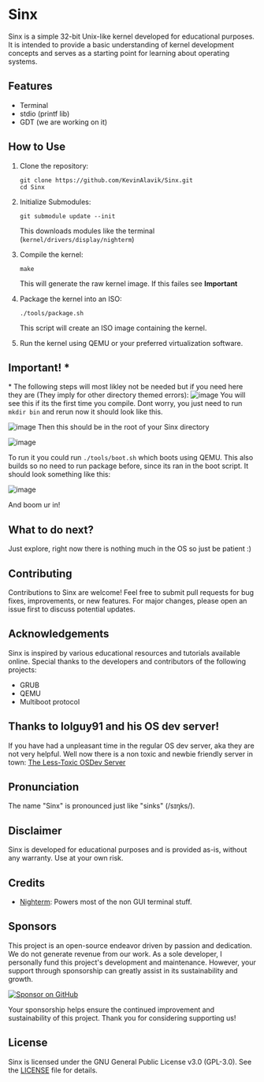 # Sinx

Sinx is a simple 32-bit Unix-like kernel developed for educational purposes. It is intended to provide a basic understanding of kernel development concepts and serves as a starting point for learning about operating systems.

## Features
- Terminal
- stdio (printf lib)
- GDT (we are working on it)

## How to Use

1. Clone the repository:

    ```
    git clone https://github.com/KevinAlavik/Sinx.git
    cd Sinx
    ```

2. Initialize Submodules:
   ```
   git submodule update --init
   ```
   
   This downloads modules like the terminal (`kernel/drivers/display/nighterm`)

3. Compile the kernel:

    ```
    make
    ```

    This will generate the raw kernel image. If this failes see **Important**

4. Package the kernel into an ISO:

    ```
    ./tools/package.sh
    ```

    This script will create an ISO image containing the kernel.

5. Run the kernel using QEMU or your preferred virtualization software.

## Important! *
\* The following steps will most likley not be needed but if you need here they are (They imply for other directory themed errors):
![image](https://github.com/KevinAlavik/Sinx/assets/95900603/213220c4-68a2-47a0-9ded-b6af6731d0ee)
You will see this if its the first time you compile. Dont worry, you just need to run `mkdir bin` and rerun now it should look like this. 

![image](https://github.com/KevinAlavik/Sinx/assets/95900603/af501e5e-a122-45a3-b45b-a37f00ee9300)
Then this should be in the root of your Sinx directory

![image](https://github.com/KevinAlavik/Sinx/assets/95900603/d7e5a63b-2b3e-4126-a306-fa50923b76e4)

To run it you could run `./tools/boot.sh` which boots using QEMU. This also builds so no need to run package before, since its ran in the boot script.
It should look something like this:

![image](https://github.com/KevinAlavik/Sinx/assets/95900603/62edb681-49d9-4bcc-acb3-aae04d44db00)

And boom ur in!

## What to do next?
Just explore, right now there is nothing much in the OS so just be patient :)

## Contributing

Contributions to Sinx are welcome! Feel free to submit pull requests for bug fixes, improvements, or new features. For major changes, please open an issue first to discuss potential updates.

## Acknowledgements

Sinx is inspired by various educational resources and tutorials available online. Special thanks to the developers and contributors of the following projects:

- GRUB
- QEMU
- Multiboot protocol

## Thanks to lolguy91 and his OS dev server!
If you have had a unpleasant time in the regular OS dev server, aka they are not very helpful. Well now there is a non toxic and newbie friendly server in town: [The Less-Toxic OSDev Server](https://discord.gg/RgPdpDBDTM)

## Pronunciation

The name "Sinx" is pronounced just like "sinks" (/sɪŋks/).

## Disclaimer

Sinx is developed for educational purposes and is provided as-is, without any warranty. Use at your own risk.

## Credits
- [Nighterm](https://github.com/schkwve/nighterm-extended): Powers most of the non GUI terminal stuff.

## Sponsors

This project is an open-source endeavor driven by passion and dedication. We do not generate revenue from our work. As a sole developer, I personally fund this project's development and maintenance. However, your support through sponsorship can greatly assist in its sustainability and growth.

[![Sponsor on GitHub](https://img.shields.io/badge/Sponsor-GitHub-red?logo=github)](https://github.com/sponsors/KevinAlavik)

Your sponsorship helps ensure the continued improvement and sustainability of this project. Thank you for considering supporting us!


## License

Sinx is licensed under the GNU General Public License v3.0 (GPL-3.0). See the [LICENSE](LICENSE) file for details.
